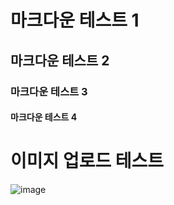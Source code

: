 # 마크다운 테스트 1

## 마크다운 테스트 2

### 마크다운 테스트 3

#### 마크다운 테스트 4

# 이미지 업로드 테스트
![image](https://github.com/ashleytisdale/commit-test/assets/106113061/426266f8-0130-4ae2-9ec7-a7ae4c8addba)

